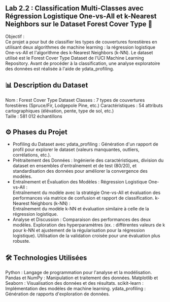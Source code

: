 ## Lab 2.2 : Classification Multi-Classes avec Régression Logistique One-vs-All et k-Nearest Neighbors sur le Dataset Forest Cover Type 🌲    

Objectif :    
Ce projet a pour but de classifier les types de couvertures forestières en utilisant deux algorithmes de machine learning : la régression logistique One-vs-All et l'algorithme des k-Nearest Neighbors (k-NN). Le dataset utilisé est le Forest Cover Type Dataset de l'UCI Machine Learning Repository. Avant de procéder à la classification, une analyse exploratoire des données est réalisée à l'aide de ydata_profiling.

## 📊 Description du Dataset   
Nom : Forest Cover Type Dataset
Classes : 7 types de couvertures forestières (Spruce/Fir, Lodgepole Pine, etc.)
Caractéristiques : 54 attributs cartographiques (élévation, pente, type de sol, etc.)   
Taille : 581 012 échantillons   
 
## ⚙️ Phases du Projet
- Profiling du Dataset avec ydata_profiling :
Génération d'un rapport de profil pour explorer le dataset (valeurs manquantes, outliers, corrélations, etc.).
- Prétraitement des Données :
Ingénierie des caractéristiques, division du dataset en ensembles d'entraînement et de test (80/20), et standardisation des données pour améliorer la convergence des modèles.
- Entraînement et Évaluation des Modèles :
Régression Logistique One-vs-All :   
Entraînement du modèle avec la stratégie One-vs-All et évaluation des performances via matrice de confusion et rapport de classification.
k-Nearest Neighbors (k-NN) :   
Entraînement du modèle k-NN et évaluation similaire à celle de la régression logistique.
- Analyse et Discussion :
Comparaison des performances des deux modèles.
Exploration des hyperparamètres (ex. : différentes valeurs de k pour k-NN et ajustement de la régularisation pour la régression logistique).
Utilisation de la validation croisée pour une évaluation plus robuste.

## 🛠️ Technologies Utilisées
Python : Langage de programmation pour l'analyse et la modélisation.
Pandas et NumPy : Manipulation et traitement des données.
Matplotlib et Seaborn : Visualisation des données et des résultats.
scikit-learn : Implémentation des modèles de machine learning.
ydata_profiling : Génération de rapports d'exploration de données.
